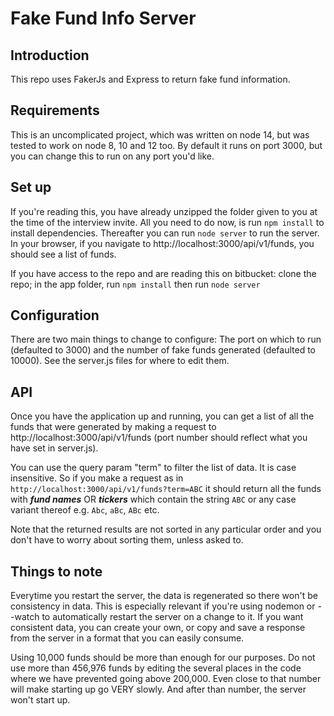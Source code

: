 # Fake Fund Info Server

## Introduction
This repo uses FakerJs and Express to return fake fund information. 

## Requirements
This is an uncomplicated project, which was written on node 14, but was tested to work on node 8, 10 and 12 too.
By default it runs on port 3000, but you can change this to run on any port you'd like.

## Set up
If you're reading this, you have already unzipped the folder given to you at the time of the interview invite. All you need to do now, is run `npm install` to install dependencies. Thereafter you can run `node server` to run the server. In your browser, if you navigate to http://localhost:3000/api/v1/funds, you should see a list of funds.

If you have access to the repo and are reading this on bitbucket:
clone the repo; in the app folder, run `npm install` then run `node server`

## Configuration
There are two main things to change to configure:
The port on which to run (defaulted to 3000) and the number of fake funds generated (defaulted to 10000). See the server.js files for where to edit them.

## API
Once you have the application up and running, you can get a list of all the funds that were generated by making a request to http://localhost:3000/api/v1/funds (port number should reflect what you have set in server.js).

You can use the query param "term" to filter the list of data. It is case insensitive. So if you make a request as in `http://localhost:3000/api/v1/funds?term=ABC` it should return all the funds with ***fund names*** OR ***tickers*** which contain the string `ABC` or any case variant thereof e.g. `Abc`, `aBc`, `ABc` etc.

Note that the returned results are not sorted in any particular order and you don't have to worry about sorting them, unless asked to.

## Things to note
Everytime you restart the server, the data is regenerated so there won't be consistency in data. This is especially relevant if you're using nodemon or --watch to automatically restart the server on a change to it. If you want consistent data, you can create your own, or copy and save a response from the server in a format that you can easily consume.

Using 10,000 funds should be more than enough for our purposes. Do not use more than 456,976 funds by editing the several places in the code where we have prevented going above 200,000. Even close to that number will make starting up go VERY slowly. And after than number, the server won't start up.

